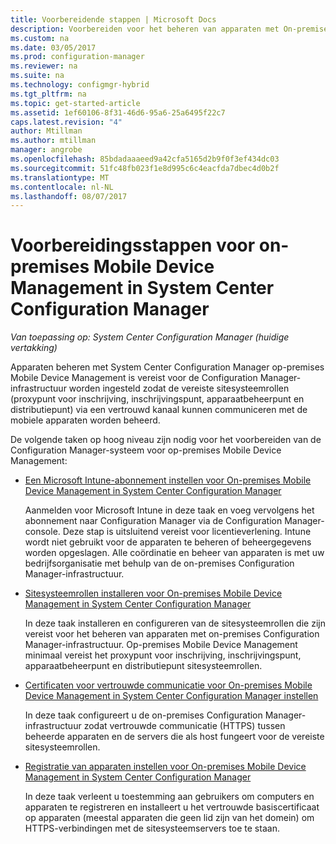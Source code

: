 ```yaml
---
title: Voorbereidende stappen | Microsoft Docs
description: Voorbereiden voor het beheren van apparaten met On-premises Mobile Device Management in System Center Configuration Manager.
ms.custom: na
ms.date: 03/05/2017
ms.prod: configuration-manager
ms.reviewer: na
ms.suite: na
ms.technology: configmgr-hybrid
ms.tgt_pltfrm: na
ms.topic: get-started-article
ms.assetid: 1ef60106-8f31-46d6-95a6-25a6495f22c7
caps.latest.revision: "4"
author: Mtillman
ms.author: mtillman
manager: angrobe
ms.openlocfilehash: 85bdadaaaeed9a42cfa5165d2b9f0f3ef434dc03
ms.sourcegitcommit: 51fc48fb023f1e8d995c6c4eacfda7dbec4d0b2f
ms.translationtype: MT
ms.contentlocale: nl-NL
ms.lasthandoff: 08/07/2017
---
```

# <a name="preparation-steps-for-on-premises-mobile-device-management-in-system-center-configuration-manager"></a>Voorbereidingsstappen voor on-premises Mobile Device Management in System Center Configuration Manager

*Van toepassing op: System Center Configuration Manager (huidige vertakking)*

Apparaten beheren met System Center Configuration Manager op\-premises Mobile Device Management is vereist voor de Configuration Manager-infrastructuur worden ingesteld zodat de vereiste sitesysteemrollen (proxypunt voor inschrijving, inschrijvingspunt, apparaatbeheerpunt en distributiepunt) via een vertrouwd kanaal kunnen communiceren met de mobiele apparaten worden beheerd.  

 De volgende taken op hoog niveau zijn nodig voor het voorbereiden van de Configuration Manager-systeem voor op\-premises Mobile Device Management:  

-   [Een Microsoft Intune-abonnement instellen voor On-premises Mobile Device Management in System Center Configuration Manager](../../mdm/get-started/set-up-intune-subscription-on-premises-mdm.md)  

     Aanmelden voor Microsoft Intune in deze taak en voeg vervolgens het abonnement naar Configuration Manager via de Configuration Manager-console. Deze stap is uitsluitend vereist voor licentieverlening. Intune wordt niet gebruikt voor de apparaten te beheren of beheergegevens worden opgeslagen. Alle coördinatie en beheer van apparaten is met uw bedrijfsorganisatie met behulp van de on-premises Configuration Manager-infrastructuur.  

-   [Sitesysteemrollen installeren voor On-premises Mobile Device Management in System Center Configuration Manager](../../mdm/get-started/install-site-system-roles-for-on-premises-mdm.md)  

     In deze taak installeren en configureren van de sitesysteemrollen die zijn vereist voor het beheren van apparaten met on-premises Configuration Manager-infrastructuur. Op\-premises Mobile Device Management minimaal vereist het proxypunt voor inschrijving, inschrijvingspunt, apparaatbeheerpunt en distributiepunt sitesysteemrollen.  

-   [Certificaten voor vertrouwde communicatie voor On-premises Mobile Device Management in System Center Configuration Manager instellen](../../mdm/get-started/set-up-certificates-on-premises-mdm.md)  

     In deze taak configureert u de on-premises Configuration Manager-infrastructuur zodat vertrouwde communicatie (HTTPS) tussen beheerde apparaten en de servers die als host fungeert voor de vereiste sitesysteemrollen.  

-   [Registratie van apparaten instellen voor On-premises Mobile Device Management in System Center Configuration Manager](../../mdm/get-started/set-up-device-enrollment-on-premises-mdm.md)  

     In deze taak verleent u toestemming aan gebruikers om computers en apparaten te registreren en installeert u het vertrouwde basiscertificaat op apparaten (meestal apparaten die geen lid zijn van het domein) om HTTPS-verbindingen met de sitesysteemservers toe te staan.  
